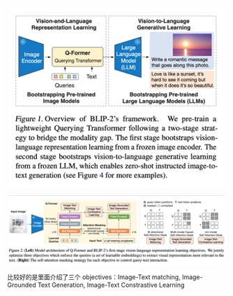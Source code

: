 ![](imgs/blip2-overview.png)

![](imgs/blip2-model-arch-objectives.png)

比较好的是里面介绍了三个 objectives：Image-Text matching, Image-Grounded Text Generation, Image-Text Constrastive Learning
